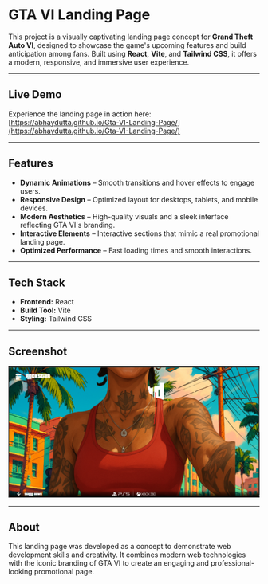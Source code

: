 # GTA VI Landing Page

This project is a visually captivating landing page concept for **Grand Theft Auto VI**, designed to showcase the game's upcoming features and build anticipation among fans. Built using **React**, **Vite**, and **Tailwind CSS**, it offers a modern, responsive, and immersive user experience.

---

## Live Demo

Experience the landing page in action here:  
[https://abhaydutta.github.io/Gta-VI-Landing-Page/](https://abhaydutta.github.io/Gta-VI-Landing-Page/)

---

## Features

- **Dynamic Animations** – Smooth transitions and hover effects to engage users.  
- **Responsive Design** – Optimized layout for desktops, tablets, and mobile devices.  
- **Modern Aesthetics** – High-quality visuals and a sleek interface reflecting GTA VI's branding.  
- **Interactive Elements** – Interactive sections that mimic a real promotional landing page.  
- **Optimized Performance** – Fast loading times and smooth interactions.

---

## Tech Stack

- **Frontend:** React  
- **Build Tool:** Vite  
- **Styling:** Tailwind CSS  

---

## Screenshot

![GTA VI Landing Page Screenshot](assets/gta%20ss.png)

---

## About

This landing page was developed as a concept to demonstrate web development skills and creativity. It combines modern web technologies with the iconic branding of GTA VI to create an engaging and professional-looking promotional page.
